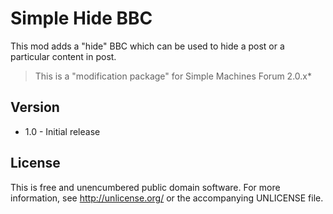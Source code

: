 Simple Hide BBC
===============
This mod adds a "hide" BBC which can be used to hide a post or a particular content in post.

> This is a "modification package" for Simple Machines Forum 2.0.x*

Version
-------
* 1.0 - Initial release

License
-------
This is free and unencumbered public domain software. For more information, see <http://unlicense.org/> or the accompanying UNLICENSE file.
